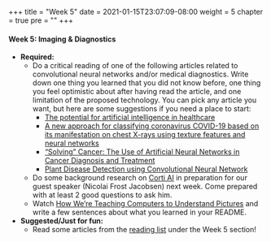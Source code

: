 +++
title = "Week 5"
date = 2021-01-15T23:07:09-08:00
weight = 5
chapter = true
pre = "<b></b>"
+++

#### Week 5: Imaging & Diagnostics
- **Required:** 
  - Do a critical reading of one of the following articles related to convolutional neural networks and/or medical diagnostics. Write down one thing you learned that you did not know before, one thing you feel optimistic about after having read the article, and one limitation of the proposed technology. You can pick any article you want, but here are some suggestions if you need a place to start:
    - [The potential for artificial intelligence in healthcare](https://www.ncbi.nlm.nih.gov/pmc/articles/PMC6616181/)
    - [A new approach for classifying coronavirus COVID-19 based on its manifestation on chest X-rays using texture features and neural networks](https://www.ncbi.nlm.nih.gov/pmc/articles/PMC7513693/)
    - [“Solving” Cancer: The Use of Artificial Neural Networks in Cancer Diagnosis and Treatment](https://www.jyi.org/2017-december/2017/11/30/solving-cancer-the-use-of-artificial-neural-networks-in-cancer-diagnosis-and-treatment)
    - [Plant Disease Detection using Convolutional Neural Network](https://towardsdatascience.com/plant-ai-plant-disease-detection-using-convolutional-neural-network-9b58a96f2289)
  - Do some background research on [Corti AI](https://www.corti.ai/) in preparation for our guest speaker (Nicolai Frost Jacobsen) next week. Come prepared with at least 2 good questions to ask him.
  - Watch [How We’re Teaching Computers to Understand Pictures](https://www.ted.com/talks/fei_fei_li_how_we_re_teaching_computers_to_understand_pictures) and write a few sentences about what you learned in your README.
- **Suggested/Just for fun:** 
  - Read some articles from the [reading list](https://datascience4biotech.com/articles/) under the Week 5 section!

